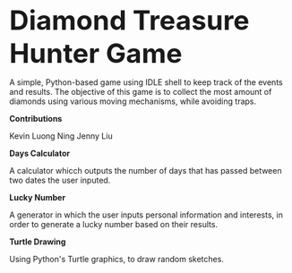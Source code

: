 <b><font size="50"> Diamond Treasure Hunter Game </font></b>

A simple, Python-based game using IDLE shell to keep track of the events and results. The objective of this game is to collect the most amount of diamonds using various moving mechanisms, while avoiding traps.

<b> Contributions </b> 

Kevin Luong Ning
Jenny Liu

<b> Days Calculator </b>

A calculator whicch outputs the number of days that has passed between two dates the user inputed.

<b> Lucky Number </b>

A generator in which the user inputs personal information and interests, in order to generate a lucky number based on their results.

<b> Turtle Drawing </b>

Using Python's Turtle graphics, to draw random sketches.


